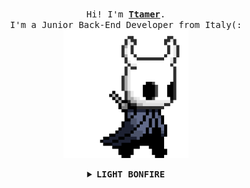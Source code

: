 <p align="center">
  <br>
  <samp>
    Hi! I'm <b><a rel="nofollow noopener noreferrer" target="_blank" href="https://tanx.dev">Ttamer</a></b>.
    <br>I'm a Junior Back-End Developer from Italy(:<br>

</samp>

  <img src="https://raw.githubusercontent.com/TanZng/TanZng/master/assets/hollor_knight3.gif" width="200"/>

</p>


<details align="center">

<summary> <b> <samp> LIGHT BONFIRE </samp></b></summary>
<samp>
 <b><h2 style="color: #fc6203">B O N F I R E &nbsp; L I T !</h2> </b>

<img src="https://raw.githubusercontent.com/TanZng/TanZng/master/assets/bonefire.gif" width="200"/>

<p align="center">
  <br>
  ### 💻 MY KNOWLEDGE: 💻 ###<br>
- GIT<br>
- Java<br>
- MySQL<br>
- Spring Boot<br>
<br>
### 👦 ABOUT ME: 👦 ###<br>
- I'm 26 years old, living in Lecce, Italy.<br>
- Studying at Develhope bootcamp.<br>
- I love RPG games and doing physical activity.<br>
  <br>
  <br>
  <a href="https://www.linkedin.com/in/ajay-singh-khalsa/">
  <img align="center" alt="Ajay's Linkdein" width="22px" src="https://cdn.jsdelivr.net/npm/simple-icons@v3/icons/linkedin.svg" />
</a>


</samp>
</details>

